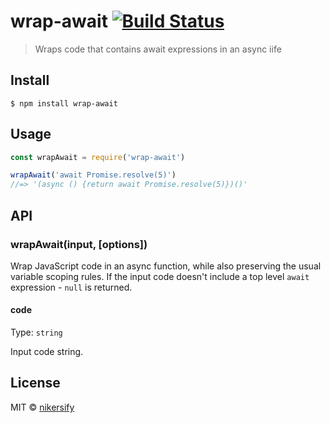 # wrap-await [![Build Status](https://travis-ci.org/nikersify/wrap-await.svg?branch=master)](https://travis-ci.org/nikersify/wrap-await)

> Wraps code that contains await expressions in an async iife


## Install

```
$ npm install wrap-await
```


## Usage

```js
const wrapAwait = require('wrap-await')

wrapAwait('await Promise.resolve(5)')
//=> '(async () {return await Promise.resolve(5)})()'
```


## API

### wrapAwait(input, [options])

Wrap JavaScript code in an async function, while also preserving the usual
variable scoping rules. If the input code doesn't include a top level `await`
expression - `null` is returned.

#### code

Type: `string`

Input code string.


## License

MIT © [nikersify](https://nikerino.com)

